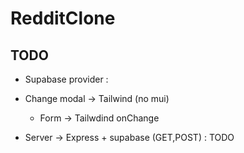 # RedditClone

## TODO 

- Supabase provider : 
- Change modal -> Tailwind (no mui)
    - Form -> Tailwdind onChange

- Server -> Express + supabase (GET,POST) : TODO
